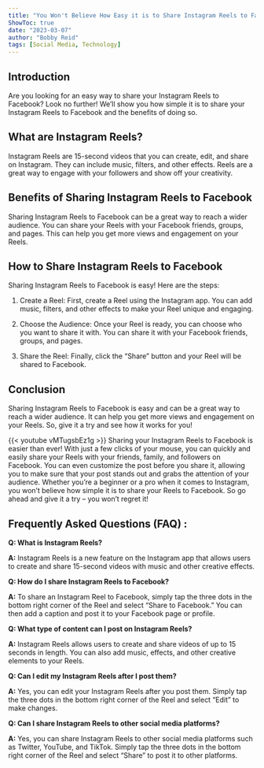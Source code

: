```yaml
---
title: "You Won't Believe How Easy it is to Share Instagram Reels to Facebook!"
ShowToc: true 
date: "2023-03-07"
author: "Bobby Reid" 
tags: [Social Media, Technology]
---
```

## Introduction

Are you looking for an easy way to share your Instagram Reels to Facebook? Look no further! We’ll show you how simple it is to share your Instagram Reels to Facebook and the benefits of doing so.

## What are Instagram Reels?

Instagram Reels are 15-second videos that you can create, edit, and share on Instagram. They can include music, filters, and other effects. Reels are a great way to engage with your followers and show off your creativity.

## Benefits of Sharing Instagram Reels to Facebook

Sharing Instagram Reels to Facebook can be a great way to reach a wider audience. You can share your Reels with your Facebook friends, groups, and pages. This can help you get more views and engagement on your Reels.

## How to Share Instagram Reels to Facebook

Sharing Instagram Reels to Facebook is easy! Here are the steps:

1. Create a Reel: First, create a Reel using the Instagram app. You can add music, filters, and other effects to make your Reel unique and engaging.

2. Choose the Audience: Once your Reel is ready, you can choose who you want to share it with. You can share it with your Facebook friends, groups, and pages.

3. Share the Reel: Finally, click the “Share” button and your Reel will be shared to Facebook.

## Conclusion

Sharing Instagram Reels to Facebook is easy and can be a great way to reach a wider audience. It can help you get more views and engagement on your Reels. So, give it a try and see how it works for you!

{{< youtube vMTugsbEz1g >}} 
Sharing your Instagram Reels to Facebook is easier than ever! With just a few clicks of your mouse, you can quickly and easily share your Reels with your friends, family, and followers on Facebook. You can even customize the post before you share it, allowing you to make sure that your post stands out and grabs the attention of your audience. Whether you’re a beginner or a pro when it comes to Instagram, you won’t believe how simple it is to share your Reels to Facebook. So go ahead and give it a try – you won’t regret it!

## Frequently Asked Questions (FAQ) :
**Q: What is Instagram Reels?**

**A:** Instagram Reels is a new feature on the Instagram app that allows users to create and share 15-second videos with music and other creative effects.

**Q: How do I share Instagram Reels to Facebook?**

**A:** To share an Instagram Reel to Facebook, simply tap the three dots in the bottom right corner of the Reel and select “Share to Facebook.” You can then add a caption and post it to your Facebook page or profile.

**Q: What type of content can I post on Instagram Reels?**

**A:** Instagram Reels allows users to create and share videos of up to 15 seconds in length. You can also add music, effects, and other creative elements to your Reels.

**Q: Can I edit my Instagram Reels after I post them?**

**A:** Yes, you can edit your Instagram Reels after you post them. Simply tap the three dots in the bottom right corner of the Reel and select “Edit” to make changes.

**Q: Can I share Instagram Reels to other social media platforms?**

**A:** Yes, you can share Instagram Reels to other social media platforms such as Twitter, YouTube, and TikTok. Simply tap the three dots in the bottom right corner of the Reel and select “Share” to post it to other platforms.





